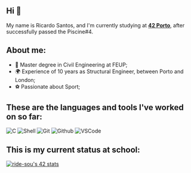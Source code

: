 ## Hi 👋

My name is Ricardo Santos, and I'm currently studying at [**42 Porto**](https://www.42porto.com), after successfully passed the Piscine#4.

## About me:

- 👷 Master degree in Civil Engineering at FEUP;
- 🌍 Experience of 10 years as Structural Engineer, between Porto and London;
- ⚽ Passionate about Sport;

## These are the languages and tools I've worked on so far:
![C](https://img.shields.io/badge/c-0D1117.svg?style=for-the-badge&logo=c&logoColor=3893F5)
![Shell](https://img.shields.io/badge/shell-0D1117.svg?style=for-the-badge&logo=gnu-bash&logoColor=white)
![Git](https://img.shields.io/badge/git-0D1117.svg?style=for-the-badge&logo=git&logoColor=F5942C)
![Github](https://img.shields.io/badge/github-0D1117.svg?style=for-the-badge&logo=github&logoColor=white)
![VSCode](https://img.shields.io/badge/vscode-0D1117.svg?style=for-the-badge&logo=visual-studio-code&logoColor=3893F5)

## This is my current status at school:

[![ride-sou's 42 stats](https://badge.mediaplus.ma/darkblue/ride-sou?1337Badge=off&UM6P=off)](https://profile.intra.42.fr/users/ride-sou)

<!--
**rssantos342/rssantos342** is a ✨ _special_ ✨ repository because its `README.md` (this file) appears on your GitHub profile.

Here are some ideas to get you started:

- 🔭 I’m currently working on ...
- 🌱 I’m currently learning ...
- 👯 I’m looking to collaborate on ...
- 🤔 I’m looking for help with ...
- 💬 Ask me about ...
- 📫 How to reach me: ...
- 😄 Pronouns: ...
- ⚡ Fun fact: ...
-->
